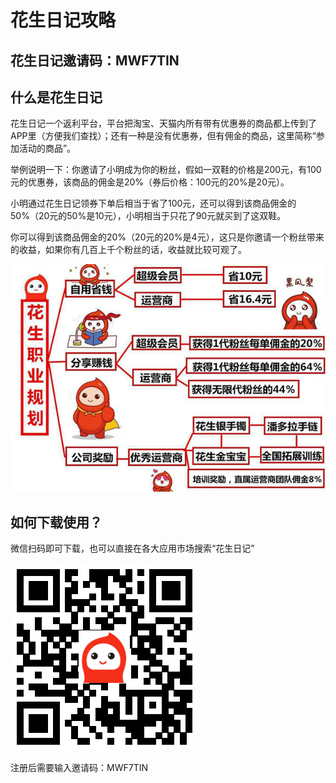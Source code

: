 # 花生日记攻略

## 花生日记邀请码：MWF7TIN

## 什么是花生日记

花生日记一个返利平台，平台把淘宝、天猫内所有带有优惠券的商品都上传到了APP里（方便我们查找）；还有一种是没有优惠券，但有佣金的商品，这里简称“参加活动的商品”。

举例说明一下：你邀请了小明成为你的粉丝，假如一双鞋的价格是200元，有100元的优惠券，该商品的佣金是20%（券后价格：100元的20%是20元）。
 
小明通过花生日记领券下单后相当于省了100元，还可以得到该商品佣金的50%（20元的50%是10元），小明相当于只花了90元就买到了这双鞋。
 
你可以得到该商品佣金的20%（20元的20%是4元），这只是你邀请一个粉丝带来的收益，如果你有几百上千个粉丝的话，收益就比较可观了。

![img_01](img_01.jpg)

## 如何下载使用？
微信扫码即可下载，也可以直接在各大应用市场搜索“花生日记”

![app_download_qr](app_download_qr.png)

注册后需要输入邀请码：MWF7TIN
